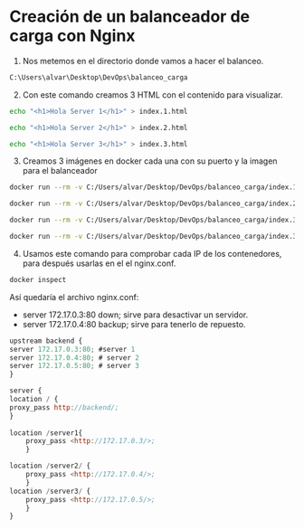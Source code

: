 # Creación de un balanceador de carga con Nginx

1. Nos metemos en el directorio donde vamos a hacer el balanceo.

```bash
C:\Users\alvar\Desktop\DevOps\balanceo_carga
```

2. Con este comando creamos 3 HTML con el contenido para visualizar.

```bash
echo "<h1>Hola Server 1</h1>" > index.1.html
```

```bash
echo "<h1>Hola Server 2</h1>" > index.2.html
```

```bash
echo "<h1>Hola Server 3</h1>" > index.3.html
```

3. Creamos 3 imágenes en docker cada una con su puerto y la imagen para el balanceador

```bash
docker run --rm -v C:/Users/alvar/Desktop/DevOps/balanceo_carga/index.1.html:/usr/share/nginx/html/index.html -p 8082:80 nginx
```

```bash
docker run --rm -v C:/Users/alvar/Desktop/DevOps/balanceo_carga/index.2.html:/usr/share/nginx/html/index.html -p 8083:80 nginx
```

```bash
docker run --rm -v C:/Users/alvar/Desktop/DevOps/balanceo_carga/index.3.html:/usr/share/nginx/html/index.html -p 8084:80 nginx
```

```bash
docker run --rm -v C:/Users/alvar/Desktop/DevOps/balanceo_carga/index.3.html:/usr/share/nginx/html/index.html -p 8084:80 nginx
```

4. Usamos este comando para comprobar cada IP de los contenedores, para después usarlas en el el nginx.conf.

```bash
docker inspect
```

Así quedaría el archivo nginx.conf:

- server 172.17.0.3:80 down; sirve para desactivar un servidor.
- server 172.17.0.4:80 backup; sirve para tenerlo de repuesto.

```jsx
upstream backend {
server 172.17.0.3:80; #server 1
server 172.17.0.4:80; # server 2
server 172.17.0.5:80; # server 3
}

server {
location / {
proxy_pass http://backend/;
}
 
location /server1{
    proxy_pass <http://172.17.0.3/>;
    }

location /server2/ {
    proxy_pass <http://172.17.0.4/>;
    }
location /server3/ {
    proxy_pass <http://172.17.0.5/>;
    }
}
```
